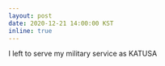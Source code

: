 ```yaml
---
layout: post
date: 2020-12-21 14:00:00 KST
inline: true
---
```


I left to serve my military service as KATUSA